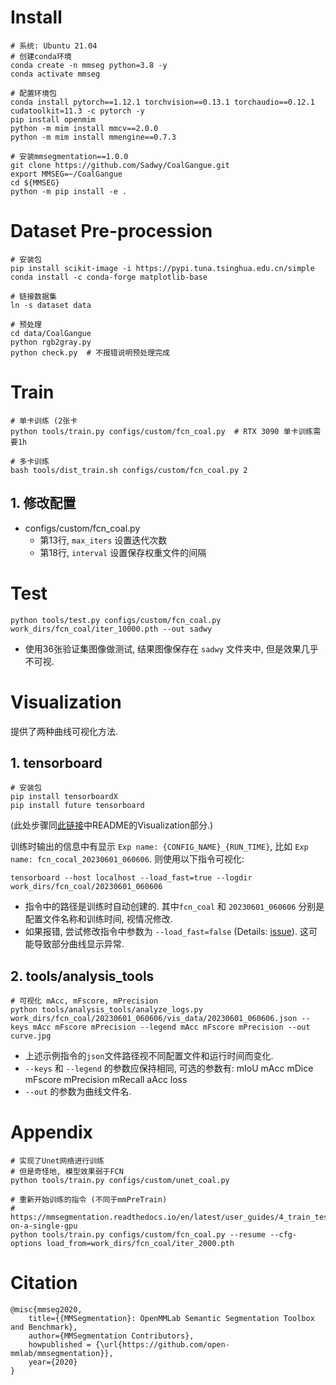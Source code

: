 # Install
```shell
# 系统: Ubuntu 21.04
# 创建conda环境
conda create -n mmseg python=3.8 -y
conda activate mmseg

# 配置环境包
conda install pytorch==1.12.1 torchvision==0.13.1 torchaudio==0.12.1 cudatoolkit=11.3 -c pytorch -y
pip install openmim
python -m mim install mmcv==2.0.0
python -m mim install mmengine==0.7.3

# 安装mmsegmentation==1.0.0
git clone https://github.com/Sadwy/CoalGangue.git
export MMSEG=~/CoalGangue
cd ${MMSEG}
python -m pip install -e .
```

# Dataset Pre-procession
```shell
# 安装包
pip install scikit-image -i https://pypi.tuna.tsinghua.edu.cn/simple
conda install -c conda-forge matplotlib-base

# 链接数据集
ln -s dataset data

# 预处理
cd data/CoalGangue
python rgb2gray.py
python check.py  # 不报错说明预处理完成
```

# Train
```shell
# 单卡训练 (2张卡
python tools/train.py configs/custom/fcn_coal.py  # RTX 3090 单卡训练需要1h

# 多卡训练
bash tools/dist_train.sh configs/custom/fcn_coal.py 2
```
## 1. 修改配置
- configs/custom/fcn_coal.py
    - 第13行, `max_iters` 设置迭代次数
    - 第18行, `interval` 设置保存权重文件的间隔

# Test
```shell
python tools/test.py configs/custom/fcn_coal.py work_dirs/fcn_coal/iter_10000.pth --out sadwy
```
- 使用36张验证集图像做测试, 结果图像保存在 `sadwy` 文件夹中, 但是效果几乎不可视.

# Visualization
提供了两种曲线可视化方法.
## 1. tensorboard
```shell
# 安装包
pip install tensorboardX
pip install future tensorboard
```
(此处步骤同[此链接](https://github.com/Sadwy/mlp-cnn#visualization)中README的Visualization部分.)

训练时输出的信息中有显示 `Exp name: {CONFIG_NAME}_{RUN_TIME}`, 比如 `Exp name: fcn_cocal_20230601_060606`. 则使用以下指令可视化:
```shell
tensorboard --host localhost --load_fast=true --logdir work_dirs/fcn_coal/20230601_060606
```
- 指令中的路径是训练时自动创建的. 其中`fcn_coal` 和 `20230601_060606` 分别是配置文件名称和训练时间, 视情况修改.
- 如果报错, 尝试修改指令中参数为 `--load_fast=false` (Details: [issue](https://github.com/tensorflow/tensorboard/issues/4784)). 这可能导致部分曲线显示异常.

## 2. tools/analysis_tools
```shell
# 可视化 mAcc, mFscore, mPrecision
python tools/analysis_tools/analyze_logs.py work_dirs/fcn_coal/20230601_060606/vis_data/20230601_060606.json --keys mAcc mFscore mPrecision --legend mAcc mFscore mPrecision --out curve.jpg
```
- 上述示例指令的`json`文件路径视不同配置文件和运行时间而变化.
- `--keys` 和 `--legend` 的参数应保持相同, 可选的参数有: mIoU mAcc mDice mFscore mPrecision mRecall aAcc loss
- `--out` 的参数为曲线文件名.

# Appendix
```shell
# 实现了Unet网络进行训练
# 但是奇怪地, 模型效果弱于FCN
python tools/train.py configs/custom/unet_coal.py

# 重新开始训练的指令 (不同于mmPreTrain)
# https://mmsegmentation.readthedocs.io/en/latest/user_guides/4_train_test.html#training-on-a-single-gpu
python tools/train.py configs/custom/fcn_coal.py --resume --cfg-options load_from=work_dirs/fcn_coal/iter_2000.pth
```

# Citation
```
@misc{mmseg2020,
    title={{MMSegmentation}: OpenMMLab Semantic Segmentation Toolbox and Benchmark},
    author={MMSegmentation Contributors},
    howpublished = {\url{https://github.com/open-mmlab/mmsegmentation}},
    year={2020}
}
```
